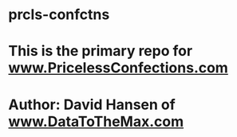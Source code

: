 # prcls-confctns

# This is the primary repo for www.PricelessConfections.com

# Author: David Hansen of www.DataToTheMax.com 
